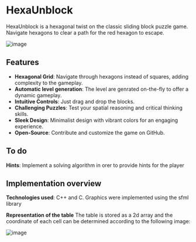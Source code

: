 # HexaUnblock

HexaUnblock is a hexagonal twist on the classic sliding block puzzle game. Navigate hexagons to clear a path for the red hexagon to escape.

![image](https://github.com/ciaLegenda/hex/assets/82731283/8e9f07ed-9630-4039-abe9-a34355df873d)


## Features

- **Hexagonal Grid**: Navigate through hexagons instead of squares, adding complexity to the gameplay.
- **Automatic level generation**: The level are genrated on-the-fly to offer a dynamic gameplay.
- **Intuitive Controls**: Just drag and drop the blocks.
- **Challenging Puzzles**: Test your spatial reasoning and critical thinking skills.
- **Sleek Design**: Minimalist design with vibrant colors for an engaging experience.
- **Open-Source**: Contribute and customize the game on GitHub.

## To do

**Hints**: Implement a solving algorithm in orer to provide hints for the player

## Implementation overview

**Technologies used**: C++ and C. Graphics were implemented using the sfml library

**Representation of the table**
The table is stored as a 2d array and the coordinate of each cell can be determined according to the following image:

![image](https://github.com/ciaLegenda/hex/assets/82731283/28d2230b-dc26-4960-bedc-1ce4da7cda8f)


